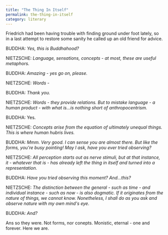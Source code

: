 ```yaml
---
title: "The Thing In Itself"
permalink: the-thing-in-itself
category: literary
---
```


Friedrich had been having trouble with finding ground under foot lately, so in a last attempt to restore some sanity he called up an old friend for advice.

BUDDHA: *Yes, this is Buddhahood?*

NIETZSCHE: *Language, sensations, concepts - at most, these are useful metaphors.*

BUDDHA: *Amazing - yes go on, please.*

NIETZSCHE: *Words -*

BUDDHA: *Thank you.*

NIETZSCHE: *Words - they provide relations. But to mistake language - a human product - with what is...is nothing short of anthropocentrism.*

BUDDHA: Yes.

NIETZSCHE: *Concepts arise from the equation of ultimately unequal things. This is where human hubris lives.*

BUDDHA: *Mmm. Very good. I can sense you are almost there. But like the forms, you're busy pointing! May I ask, have you ever tried observing?*

NIETZSCHE: *All perception starts out as nerve stimuli, but at that instance, it - whatever that is - has already left the
thing in itself and turned into a representation.*

BUDDHA: *Have you tried observing this moment? And...this?*

NIETZSCHE: *The distinction between the general - such as time - and individual instance - such as now - is also dogmatic. If it originates from the nature of things, we cannot know. Nonetheless, I shall do as you ask and observe nature with my own mind's eye.*

BUDDHA: *And?*

Ans so they were. Not forms, nor conepts. Monistic, eternal - one and forever. Here we are.
